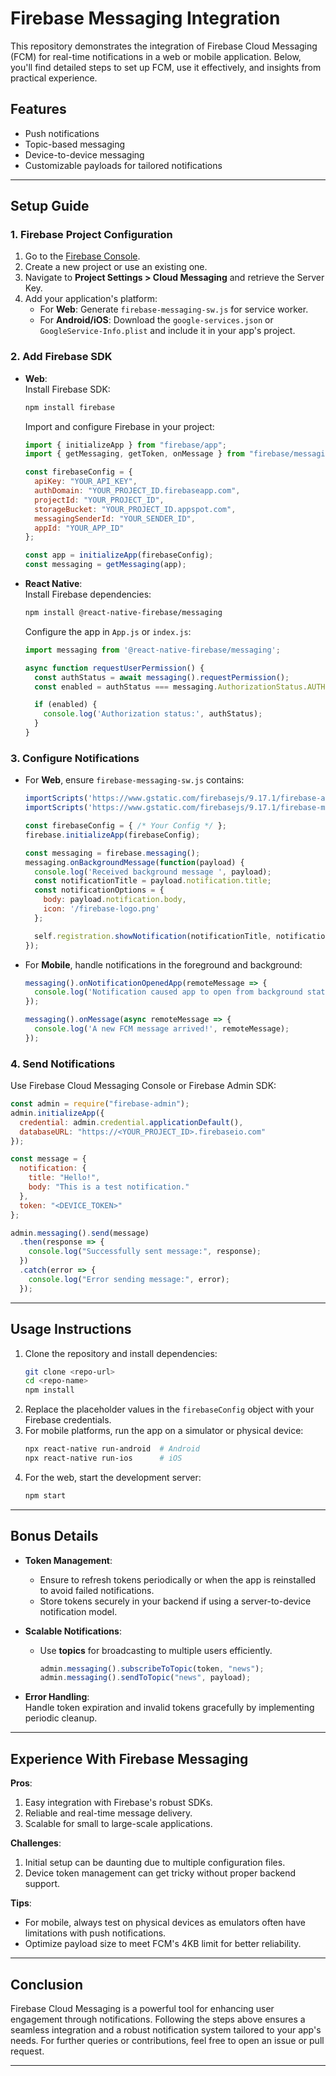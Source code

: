 
# Firebase Messaging Integration

This repository demonstrates the integration of Firebase Cloud Messaging (FCM) for real-time notifications in a web or mobile application. Below, you'll find detailed steps to set up FCM, use it effectively, and insights from practical experience.

## Features
- Push notifications
- Topic-based messaging
- Device-to-device messaging
- Customizable payloads for tailored notifications

---

## Setup Guide

### 1. Firebase Project Configuration
1. Go to the [Firebase Console](https://console.firebase.google.com/).
2. Create a new project or use an existing one.
3. Navigate to **Project Settings > Cloud Messaging** and retrieve the Server Key.
4. Add your application's platform:
   - For **Web**: Generate `firebase-messaging-sw.js` for service worker.
   - For **Android/iOS**: Download the `google-services.json` or `GoogleService-Info.plist` and include it in your app's project.

### 2. Add Firebase SDK
- **Web**:  
  Install Firebase SDK:  
  ```bash
  npm install firebase
  ```  
  Import and configure Firebase in your project:  
  ```javascript
  import { initializeApp } from "firebase/app";
  import { getMessaging, getToken, onMessage } from "firebase/messaging";

  const firebaseConfig = {
    apiKey: "YOUR_API_KEY",
    authDomain: "YOUR_PROJECT_ID.firebaseapp.com",
    projectId: "YOUR_PROJECT_ID",
    storageBucket: "YOUR_PROJECT_ID.appspot.com",
    messagingSenderId: "YOUR_SENDER_ID",
    appId: "YOUR_APP_ID"
  };

  const app = initializeApp(firebaseConfig);
  const messaging = getMessaging(app);
  ```
  
- **React Native**:  
  Install Firebase dependencies:  
  ```bash
  npm install @react-native-firebase/messaging
  ```  
  Configure the app in `App.js` or `index.js`:
  ```javascript
  import messaging from '@react-native-firebase/messaging';

  async function requestUserPermission() {
    const authStatus = await messaging().requestPermission();
    const enabled = authStatus === messaging.AuthorizationStatus.AUTHORIZED || authStatus === messaging.AuthorizationStatus.PROVISIONAL;

    if (enabled) {
      console.log('Authorization status:', authStatus);
    }
  }
  ```

### 3. Configure Notifications
- For **Web**, ensure `firebase-messaging-sw.js` contains:
  ```javascript
  importScripts('https://www.gstatic.com/firebasejs/9.17.1/firebase-app.js');
  importScripts('https://www.gstatic.com/firebasejs/9.17.1/firebase-messaging.js');

  const firebaseConfig = { /* Your Config */ };
  firebase.initializeApp(firebaseConfig);

  const messaging = firebase.messaging();
  messaging.onBackgroundMessage(function(payload) {
    console.log('Received background message ', payload);
    const notificationTitle = payload.notification.title;
    const notificationOptions = {
      body: payload.notification.body,
      icon: '/firebase-logo.png'
    };

    self.registration.showNotification(notificationTitle, notificationOptions);
  });
  ```

- For **Mobile**, handle notifications in the foreground and background:
  ```javascript
  messaging().onNotificationOpenedApp(remoteMessage => {
    console.log('Notification caused app to open from background state:', remoteMessage.notification);
  });

  messaging().onMessage(async remoteMessage => {
    console.log('A new FCM message arrived!', remoteMessage);
  });
  ```

### 4. Send Notifications
Use Firebase Cloud Messaging Console or Firebase Admin SDK:
```javascript
const admin = require("firebase-admin");
admin.initializeApp({
  credential: admin.credential.applicationDefault(),
  databaseURL: "https://<YOUR_PROJECT_ID>.firebaseio.com"
});

const message = {
  notification: {
    title: "Hello!",
    body: "This is a test notification."
  },
  token: "<DEVICE_TOKEN>"
};

admin.messaging().send(message)
  .then(response => {
    console.log("Successfully sent message:", response);
  })
  .catch(error => {
    console.log("Error sending message:", error);
  });
```

---

## Usage Instructions

1. Clone the repository and install dependencies:
   ```bash
   git clone <repo-url>
   cd <repo-name>
   npm install
   ```
2. Replace the placeholder values in the `firebaseConfig` object with your Firebase credentials.
3. For mobile platforms, run the app on a simulator or physical device:
   ```bash
   npx react-native run-android  # Android
   npx react-native run-ios      # iOS
   ```
4. For the web, start the development server:
   ```bash
   npm start
   ```

---

## Bonus Details

- **Token Management**:  
  - Ensure to refresh tokens periodically or when the app is reinstalled to avoid failed notifications.
  - Store tokens securely in your backend if using a server-to-device notification model.

- **Scalable Notifications**:  
  - Use **topics** for broadcasting to multiple users efficiently.  
    ```javascript
    admin.messaging().subscribeToTopic(token, "news");
    admin.messaging().sendToTopic("news", payload);
    ```

- **Error Handling**:  
  Handle token expiration and invalid tokens gracefully by implementing periodic cleanup.

---

## Experience With Firebase Messaging

**Pros**:
1. Easy integration with Firebase's robust SDKs.
2. Reliable and real-time message delivery.
3. Scalable for small to large-scale applications.

**Challenges**:
1. Initial setup can be daunting due to multiple configuration files.
2. Device token management can get tricky without proper backend support.

**Tips**:
- For mobile, always test on physical devices as emulators often have limitations with push notifications.
- Optimize payload size to meet FCM's 4KB limit for better reliability.

---

## Conclusion
Firebase Cloud Messaging is a powerful tool for enhancing user engagement through notifications. Following the steps above ensures a seamless integration and a robust notification system tailored to your app's needs. For further queries or contributions, feel free to open an issue or pull request.

---
